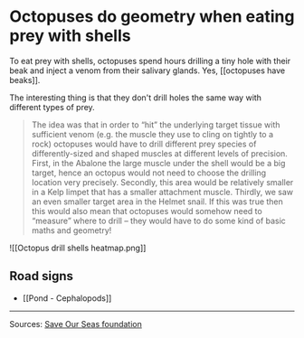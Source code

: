 # Octopuses do geometry when eating prey with shells

To eat prey with shells, octopuses spend hours drilling a tiny hole with their beak and inject a venom from their salivary glands. Yes, [[octopuses have beaks]].

The interesting thing is that they don't drill holes the same way with different types of prey.

> The idea was that in order to “hit” the underlying target tissue with sufficient venom (e.g. the muscle they use to cling on tightly to a rock) octopuses would have to drill different prey species of differently-sized and shaped muscles at different levels of precision. First, in the Abalone the large muscle under the shell would be a big target, hence an octopus would not need to choose the drilling location very precisely. Secondly, this area would be relatively smaller in a Kelp limpet that has a smaller attachment muscle. Thirdly, we saw an even smaller target area in the Helmet snail. If this was true then this would also mean that octopuses would somehow need to “measure” where to drill – they would have to do some kind of basic maths and geometry!

![[Octopus drill shells heatmap.png]]

## Road signs

- [[Pond - Cephalopods]]

---

Sources: [Save Our Seas foundation](https://saveourseas.com/update/can-an-octopus-do-geometry/)